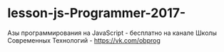 # lesson-js-Programmer-2017-
 Азы программирования на JavaScript - бесплатно на канале Школы Современных Технологий - https://vk.com/obprog
